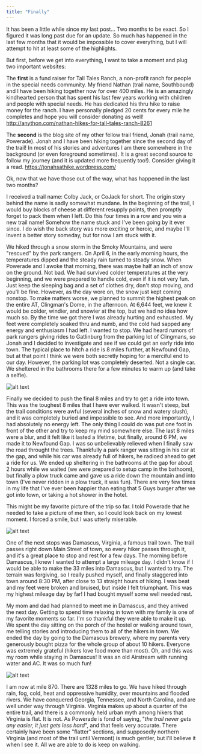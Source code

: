 ```yaml
---
title: "Finally"
---
```


It has been a little while since my last post...  Two months to be exact.  So I figured it was long past due for an update.  So much has happened in the last few months that it would be impossible to cover everything, but I will attempt to hit at least some of the highlights.

But first, before we get into everything, I want to take a moment and plug two important websites:

The **first** is a fund raiser for Tall Tales Ranch, a non-profit ranch for people in the special needs community.  My friend Nathan (trail name, Southbound) and I have been hiking together now for over 400 miles.  He is an amazingly kindhearted person that has spent his last few years working with children and people with special needs.  He has dedicated his thru hike to raise money for the ranch.  I have personally pledged 20 cents for every mile he completes and hope you will consider donating as well!
<http://anython.com/nathan-hikes-for-tall-tales-ranch-8261>

The **second** is the blog site of my other fellow trail friend, Jonah (trail name, Powerade).  Jonah and I have been hiking together since the second day of the trail!  In most of his stories and adventures I am there somewhere in the background (or even foreground sometimes).  It is a great second source to follow my journey (and it is updated more frequently too!).  Consider giving it a read.
<https://jonahsathike.wordpress.com/>

Ok, now that we have those out of the way, what has happened in the last two months?

I received a trail name: Colby Jack, or CoJack for short.  The origin story behind the name is sadly somewhat mundane.  In the beginning of the trail, I would buy blocks of cheese at different resupply points, then promptly forget to pack them when I left.  Do this four times in a row and you win a new trail name!  Somehow the name stuck and I've been going by it ever since.  I do wish the back story was more exciting or heroic, and maybe I'll invent a better story someday, but for now I am stuck with it.

We hiked through a snow storm in the Smoky Mountains, and were "rescued" by the park rangers.  On April 6, in the early morning hours, the temperatures dipped and the steady rain turned to steady snow.  When Powerade and I awoke that morning, there was maybe half an inch of snow on the ground.  Not bad.  We had survived colder temperatures at the very beginning, and we were prepared to handle cold, even if it is not very fun.  Just keep the sleeping bag and a set of clothes dry, don't stop moving, and you'll be fine.  However, as the day wore on, the snow just kept coming nonstop.  To make matters worse, we planned to summit the highest peak on the entire AT, Clingman's Dome, in the afternoon.  At 6,644 feet, we knew it would be colder, windier, and snowier at the top, but we had no idea how much so.  By the time we got there I was already hurting and exhausted.  My feet were completely soaked thru and numb, and the cold had sapped any energy and enthusiasm I had left.  I wanted to stop.  We had heard rumors of park rangers giving rides to Gatlinburg from the parking lot of Clingmans, so Jonah and I decided to investigate and see if we could get an early ride into town.  The typical place to hitch a ride is 8 miles further, at Newfound Gap, but at that point I think we were both secretly hoping for a merciful end to our day.  However, the parking lot was completely deserted.  Not a single car.  We sheltered in the bathrooms there for a few minutes to warm up (and take a selfie).

![alt text](https://lh3.googleusercontent.com/iZ5_3SbOLlZ2fne9eUOfWNMYCrkD0jYv5o6PKCcVb4dcLkk7wL0j5oP_GtUhe05ODjq409UA4cOTgc0t4GNhbYy1Eqy-ZpyEtRti5x37qYyZoLc7qLfNts5HahsQdEijwnA2OFe7bgVe_1wnvhDrItVYnldExi2tgfSfcjmx0FacaBcfC6GrkkfmKgroOWj20eDn1Dc29uSiK6YXF4L6-8dhmBZUP07HCxO3zJtMaSiIUeRoB_vr12mWMxlbaAANffnOsJ88TItEklqTvyO6uOyhLjrG99MYsoh02xOt9_5LEuyXbtGbnG0KfUdRj8NzkR-foG647fG2_FPru2LvSj2RUVTEKTBIXsnumA0w6ETXNkj_bpbF9H4MTo253rOc6qu_Z4IR7HcjOs87pLQpTBGG6HPQIq9OMVmvQ_4064KenZyfU-9S8F3jWYVBHvnfux8_abF5nV83xtipkCS0iTbgyLBjOaMmE7S0YSsZ0u8BYBwuD-Sp5R0lvT8pbnSihHj8tmXc4ogwRKEnZa2_oTX71WzH-szkmnxANm70riC4Fho5QrfQDpoJuqhBaVcSQmuHbew1fFiU8vhhrbDJROCXze0oO0OGoKfBCGwgeb0zzb1eEg=w731-h974-no "Bathroom selfie!")

Finally we decided to push the final 8 miles and try to get a ride into town.  This was the toughest 8 miles that I have ever walked.  It wasn't steep, but the trail conditions were awful (several inches of snow and watery slush), and it was completely buried and impossible to see.  And more importantly, I had absolutely no energy left.  The only thing I could do was put one foot in front of the other and try to keep my mind somewhere else.  The last 8 miles were a blur, and it felt like it lasted a lifetime, but finally, around 6 PM, we made it to Newfound Gap.  I was so unbelievably relieved when I finally saw the road throught the trees.  Thankfully a park ranger was sitting in his car at the gap, and while his car was already full of hikers, he radioed ahead to get a ride for us.  We ended up sheltering in the bathrooms at the gap for about 2 hours while we waited (we were prepared to setup camp in the bathoom), but finally a plow truck came and gave us a ride down the mountain and into town (I've never ridden in a plow truck, it was fun).  There are very few times in my life that I've ever been happier than eating that 5 Guys burger after we got into town, or taking a hot shower in the hotel.

This might be my favorite picture of the trip so far.  I told Powerade that he needed to take a picture of me then, so I could look back on my lowest moment.  I forced a smile, but I was utterly miserable.

![alt text](https://lh3.googleusercontent.com/Dgv5F5KPCTlK6KOgDpOFB5ZQihAin3s1j5_OylKQ6GqOBUmWI1b4TL7DlayjW-4au8HHg4pqTmtFuyD9UWXVqEYNdx0MyVHRUE-HGQSBPUv6XF9VxA2CeXQww0ZM7SRlyvnRAnHC2UK3D116bWkdzsg_B4zmnMDYHHLtw3y9MVHK1p1j7FxbGEOax8V9Qfifg9ByaYzhjscF9bRtIb9A9ZzQfkhFxiG8-rLSsmmMe9S4Zch0bS8zzOiOkhNYPpPom7L84Q2U2g4BPrSwEqdrR37p-Zy1V9IBldCp5-mMYudkH6OD34vbXgFEEkRwCVwm4arYZCXy2cDrn-EG1nc3NfQRu4uICdPF6xmA0NWXHusaRJzYWZ-bGKs-78GATaNidqo2LPexLDn2pGivkVF-U1uHNOUpNpBl2gL71RlzcTuSeIFa8F5afOH-unJghV7KmmS5NxGs60zU_y9gm-V3z3nBt5iLWDI4wtW83BD7yNRPPU-BADFoi-tLoU-qK3uRlP5PuB2KFLZP5rGWQGB6ZXniU8cvjaM3hJc7wlGXcXzQ_2OfbUp0soA-YrIDJYjpOByfZJAQNwvY-ebdO1EInqlqGeteqHQHCLDYxp9LwWIEs7n2xGJu8Q=w545-h974-no "My lowest moment so far")

One of the next stops was Damascus, Virginia, a famous trail town.  The trail passes right down Main Street of town, so every hiker passes through it, and it's a great place to stop and rest for a few days.  The morning before Damascus, I knew I wanted to attempt a large mileage day.  I didn't know if I would be able to make the 33 miles into Damascus, but I wanted to try.  The terrain was forgiving, so I really pushed myself, and finally staggered into town around 8:30 PM, after close to 13 straight hours of hiking.  I was beat and my feet were broken and bruised, but inside I felt triumphant.  This was my highest mileage day by far!  I had bought myself some well needed rest.

My mom and dad had planned to meet me in Damascus, and they arrived the next day.  Getting to spend time relaxing in town with my family is one of my favorite moments so far.  I'm so thankful they were able to make it up.  We spent the day sitting on the porch of the hostel or walking around town, me telling stories and introducing them to all of the hikers in town.  We ended the day by going to the Damascus brewery, where my parents very generously bought pizza for the whole group of about 10 hikers.  Everyone was extremely grateful (hikers love food more than most).  Oh, and this was my room while staying in Damascus!  It was an old Airstream with running water and AC.  It was so much fun!

![alt text](https://lh3.googleusercontent.com/P1F27ChLCW-EtbIIQXVSll8_AWSqv4lHE_k4-TFFZNPjIUn3tOyQCazKhIDdb1M9bGFOeD3UlZ4Jp5mTM24PJmn3BFb5ISs9ko6K-9rrsuNPoEoTNATtt8PeAVet7smqRWCkmFBiFvTsfUkeX2jPkcubrIG6LHycHrTO8mwn9YthV2cn3xy_K4_e_jnWI1SHj0xhahqe9wJ-klgV7xCDIMDxqPW-7VsHLFYsfrRvZpvDhJxFVqX-F1bEz_hy1VYaAS8KG3BQbryq_Ae6S_U-getV8236Ppt1W_e-qKhehKgdtU78YnFAv624tCrW6O4rgJzu7uJRxRh8Rb_dlTtGJRoFatz7y8lB90bTFul_qQwe7xDnLjHcmI5gUymoEEH_Uq-aYV-maL6YdEEbf-XTNUafaxASeMGBIdiTYwlU8NICusR5jBFRav2gwieO2-Tvws23Uk2DQB3Hgltqn3JJBLycStgLFqmfSK613aa4BadqcOUSjcFUgtCql48BM_MMKkcdPsAwkm-PCzzv6JZs5VMP2kvHChkqbZap3wZm2Wvw-NjnvZQzNbuvPnVB7Jfpkh_UiPnCuqLRxKv0vAXtLFR6k8WrmKpAkoCqAD0RQCRybbv90zmEmQ=w1732-h974-no "My sweet digs while in Damascus")

I am now at mile 870.  There are 1328 miles to go.  We have hiked through rain, fog, cold, heat and oppressive humidity, over mountains and flooded rivers.  We have conquered Georgia, Tennessee, and North Carolina, and are well under way through Virginia.  Virginia makes up about a quarter of the entire trail, and there is a commonly held urban myth among hikers that Virginia is flat.  It is not.  As Powerade is fond of saying, "*the trail never gets any easier, it just gets less hard*", and that feels very accurate.  There certainly have been some "flatter" sections, and supposedly northern Virginia (and most of the trail until Vermont) is much gentler, but I'll believe it when I see it.  All we are able to do is keep on walking.
